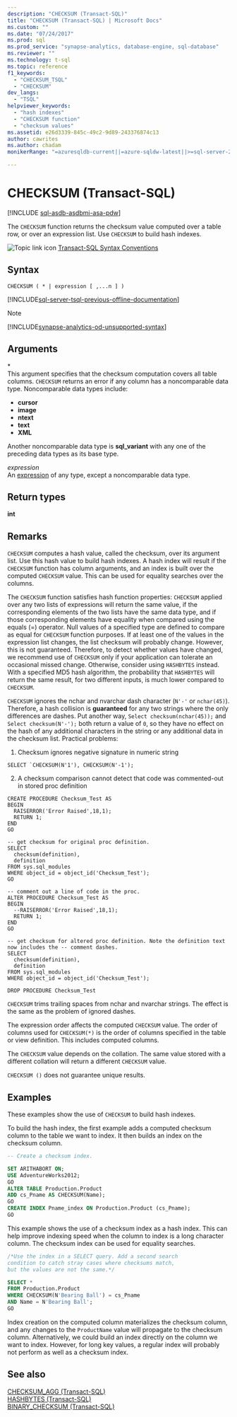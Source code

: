 ```yaml
---
description: "CHECKSUM (Transact-SQL)"
title: "CHECKSUM (Transact-SQL) | Microsoft Docs"
ms.custom: ""
ms.date: "07/24/2017"
ms.prod: sql
ms.prod_service: "synapse-analytics, database-engine, sql-database"
ms.reviewer: ""
ms.technology: t-sql
ms.topic: reference
f1_keywords: 
  - "CHECKSUM_TSQL"
  - "CHECKSUM"
dev_langs: 
  - "TSQL"
helpviewer_keywords: 
  - "hash indexes"
  - "CHECKSUM function"
  - "checksum values"
ms.assetid: e26d3339-845c-49c2-9d89-243376874c13
author: cawrites
ms.author: chadam
monikerRange: "=azuresqldb-current||=azure-sqldw-latest||>=sql-server-2016||>=sql-server-linux-2017||=azuresqldb-mi-current"

---
```

# CHECKSUM (Transact-SQL)
[!INCLUDE [sql-asdb-asdbmi-asa-pdw](../../includes/applies-to-version/sql-asdb-asdbmi-asa.md)]

The `CHECKSUM` function returns the checksum value computed over a table row, or over an expression list. Use `CHECKSUM` to build hash indexes.
  
![Topic link icon](../../database-engine/configure-windows/media/topic-link.gif "Topic link icon") [Transact-SQL Syntax Conventions](../../t-sql/language-elements/transact-sql-syntax-conventions-transact-sql.md)
  
## Syntax  
  
```syntaxsql
CHECKSUM ( * | expression [ ,...n ] )  
```  
  
[!INCLUDE[sql-server-tsql-previous-offline-documentation](../../includes/sql-server-tsql-previous-offline-documentation.md)]
> [!NOTE]
> [!INCLUDE[synapse-analytics-od-unsupported-syntax](../../includes/synapse-analytics-od-unsupported-syntax.md)]

## Arguments
\*  
This argument specifies that the checksum computation covers all table columns. `CHECKSUM` returns an error if any column has a noncomparable data type. Noncomparable data types include:

- **cursor**
- **image**
- **ntext**
- **text**
- **XML**

Another noncomparable data type is **sql_variant** with any one of the preceding data types as its base type.
  
*expression*  
An [expression](../../t-sql/language-elements/expressions-transact-sql.md) of any type, except a noncomparable data type.
  
## Return types
 **int**  
  
## Remarks  
`CHECKSUM` computes a hash value, called the checksum, over its argument list. Use this hash value to build hash indexes. A hash index will result if the `CHECKSUM` function has column arguments, and an index is built over the computed `CHECKSUM` value. This can be used for equality searches over the columns.
  
The `CHECKSUM` function satisfies hash function properties: `CHECKSUM` applied over any two lists of expressions will return the same value, if the corresponding elements of the two lists have the same data type, and if those corresponding elements have equality when compared using the equals (=) operator. Null values of a specified type are defined to compare as equal for `CHECKSUM` function purposes. If at least one of the values in the expression list changes, the list checksum will probably change. However, this is not guaranteed.
Therefore, to detect whether values have changed, we recommend use of `CHECKSUM` only if your application can tolerate an occasional missed change. Otherwise, consider using `HASHBYTES` instead. With a specified MD5 hash algorithm, the probability that `HASHBYTES` will return the same result, for two different inputs, is much lower compared to `CHECKSUM`.

`CHECKSUM` ignores the nchar and nvarchar dash character (`N'-'` or `nchar(45)`).  Therefore, a hash collision is **guaranteed** for any two strings where the only differences are dashes.  Put another way, `Select checksum(nchar(45));` and `Select checksum(N'-');` both return a value of `0`, so they have no effect on the hash of any additional characters in the string or any additional data in the checksum list.
Practical problems:
1. Checksum ignores negative signature in numeric string
```
SELECT `CHECKSUM(N'1'), CHECKSUM(N'-1');
```
2. A checksum comparison cannot detect that code was commented-out in stored proc definition
```
CREATE PROCEDURE Checksum_Test AS
BEGIN
  RAISERROR('Error Raised',18,1);
  RETURN 1;
END
GO

-- get checksum for original proc definition.
SELECT
  checksum(definition),
  definition
FROM sys.sql_modules
WHERE object_id = object_id('Checksum_Test');
GO

-- comment out a line of code in the proc.
ALTER PROCEDURE Checksum_Test AS
BEGIN
  --RAISERROR('Error Raised',18,1);
  RETURN 1;
END
GO

-- get checksum for altered proc definition. Note the definition text now includes the -- comment dashes.
SELECT
  checksum(definition),
  definition
FROM sys.sql_modules
WHERE object_id = object_id('Checksum_Test');

DROP PROCEDURE Checksum_Test
```

`CHECKSUM` trims trailing spaces from nchar and nvarchar strings.  The effect is the same as the problem of ignored dashes.
 
The expression order affects the computed `CHECKSUM` value. The order of columns used for `CHECKSUM(*)` is the order of columns specified in the table or view definition. This includes computed columns.
  
The `CHECKSUM` value depends on the collation. The same value stored with a different collation will return a different `CHECKSUM` value.
  
`CHECKSUM ()` does not guarantee unique results.

## Examples  
These examples show the use of `CHECKSUM` to build hash indexes.
  
To build the hash index, the first example adds a computed checksum column to the table we want to index. It then builds an index on the checksum column. 
  
```sql
-- Create a checksum index.  

SET ARITHABORT ON;  
USE AdventureWorks2012;   
GO  
ALTER TABLE Production.Product  
ADD cs_Pname AS CHECKSUM(Name);  
GO  
CREATE INDEX Pname_index ON Production.Product (cs_Pname);  
GO  
```  
  
This example shows the use of a checksum index as a hash index. This can help improve indexing speed when the column to index is a long character column. The checksum index can be used for equality searches.
  
```sql
/*Use the index in a SELECT query. Add a second search   
condition to catch stray cases where checksums match,   
but the values are not the same.*/  

SELECT *   
FROM Production.Product  
WHERE CHECKSUM(N'Bearing Ball') = cs_Pname  
AND Name = N'Bearing Ball';  
GO  
```  
  
Index creation on the computed column materializes the checksum column, and any changes to the `ProductName` value will propagate to the checksum column. Alternatively, we could build an index directly on the column we want to index. However, for long key values, a regular index will probably not perform as well as a checksum index.
  
## See also
[CHECKSUM_AGG &#40;Transact-SQL&#41;](../../t-sql/functions/checksum-agg-transact-sql.md)  
[HASHBYTES &#40;Transact-SQL&#41;](../../t-sql/functions/hashbytes-transact-sql.md)  
[BINARY_CHECKSUM  &#40;Transact-SQL&#41;](../../t-sql/functions/binary-checksum-transact-sql.md)
  
  
